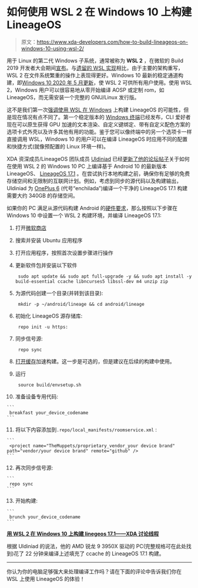 # 如何使用 WSL 2 在 Windows 10 上构建 LineageOS

> 原文：<https://www.xda-developers.com/how-to-build-lineageos-on-windows-10-using-wsl-2/>

用于 Linux 的第二代 Windows 子系统，通常被称为 **WSL 2** ，在微软的 Build 2019 开发者大会期间[宣布](https://www.xda-developers.com/microsoft-announces-windows-terminal/)。与[遗留的 WSL 实现](https://www.xda-developers.com/microsoft-announces-important-features-at-build-2017/)相比，由于主要的架构重写，WSL 2 在文件系统繁重的操作上表现得更好。Windows 10 最新的稳定通道构建，即[Windows 10 2020 年 5 月更新](https://www.xda-developers.com/microsoft-windows-10-may-2020-update-wsl-2-revamped-cortana-assistant-your-phone-calls-arm-devices/)，使 WSL 2 可供所有用户使用。使用 WSL 2，Windows 用户可以很容易地从零开始编译 AOSP 或定制 rom，如 LineageOS，而无需安装一个完整的 GNU/Linux 发行版。

这不是我们第一次[强调](https://www.xda-developers.com/build-lineageos-windows-10/)[使用 WSL 在 Windows](https://www.xda-developers.com/build-lineageos-16-windows-10-pc/) 上构建 LineageOS 的可能性，但是现在情况有点不同了。第一个稳定版本的 [Windows 终端](https://www.xda-developers.com/microsoft-releases-windows-terminal-1-0-package-manager-announces-linux-gui-app-support-gpu-acceleration-subsystem-linux-wsl-2/)已经发布，CLI 爱好者现在可以原生获得 GPU 加速的文本渲染、自定义键绑定、带有自定义配色方案的选项卡式外壳以及许多其他有用的功能。鉴于您可以像终端中的另一个选项卡一样直接调用 WSL，Windows 10 的用户可以在编译 LineageOS 时应用不同的配置和快捷方式(就像预配置的 Linux 环境一样)。

XDA 资深成员/LineageOS 团队成员 [Uldiniad](https://forum.xda-developers.com/member.php?u=7350242) 已经[更新了他的论坛帖子](https://forum.xda-developers.com/showpost.php?p=82684345)关于如何在使用 WSL 2 的 Windows 10 PC 上编译基于 Android 10 的最新版本 LineageOS、 [LineageOS 17.1](https://www.xda-developers.com/lineageos-17-1-android-10-officially-available/) 。在尝试执行本地构建之前，确保你有足够的免费存储空间和无限制的互联网计划。例如，考虑到同步的源代码以及构建输出，Uldiniad 为 [OnePlus 6](https://forum.xda-developers.com/oneplus-6) (代号“enchilada”)编译一个干净的 LineageOS 17.1 构建需要大约 340GB 的存储空间。

如果你的 PC 满足从源代码构建 Android 的[硬件要求](https://source.android.com/setup/build/requirements#hardware-requirements)，那么按照以下步骤在 Windows 10 中设置一个 WSL 2 构建环境，并编译 LineageOS 17.1:

1.  打开[微软商店](https://aka.ms/wslstore)
2.  搜索并安装 Ubuntu 应用程序
3.  打开应用程序，按照首次设置步骤进行操作
4.  更新软件包并安装以下软件

    ```
     sudo apt update && sudo apt full-upgrade -y && sudo apt install -y build-essential ccache libncurses5 libssl-dev m4 unzip zip 
    ```

5.  为源代码创建一个目录(并转到该目录):

    ```
     mkdir -p ~/android/lineage && cd android/lineage 
    ```

6.  初始化 LineageOS 源存储库:

    ```
     repo init -u https: 
    ```

7.  同步信号源:

    ```
     repo sync 
    ```

8.  [打开缓存](https://wiki.lineageos.org/devices/klte/build#turn-on-caching-to-speed-up-build)加速构建。这一步是可选的，但是建议在后续的构建中使用。
9.  运行

    ```
     source build/envsetup.sh 
    ```

10.  准备设备专用代码:

    ```
     breakfast your_device_codename 
    ```

11.  将以下内容添加到`.repo/local_manifests/roomservice.xml` :

    ```
     <project name="TheMuppets/proprietary_vendor_your device brand" path="vendor/your device brand" remote="github" /> 
    ```

12.  再次同步信号源:

    ```
     repo sync 
    ```

13.  开始构建:

    ```
     brunch your_device_codename 
    ```

**[用 WSL 2 在 Windows 10 上构建 linegeos 17.1——XDA 讨论线程](https://forum.xda-developers.com/android/software-hacking/guide-how-to-build-lineageos-15-1-t3750175)**

根据 Uldiniad 的说法，他的 AMD 锐龙 9 3950X 驱动的 PC(完整规格可在此处找到)花了 22 分钟来编译上述填充了 ccache 的 LineageOS 17.1 构建。

* * *

你认为你的电脑足够强大来处理编译工作吗？请在下面的评论中告诉我们你在 WSL 上使用 LineageOS 的体验！